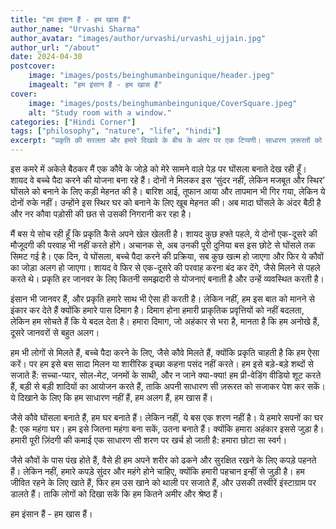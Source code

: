 ```yaml
---
title: "हम इंसान हैं - हम खास हैं"
author_name: "Urvashi Sharma"
author_avatar: "images/author/urvashi/urvashi_ujjain.jpg"
author_url: "/about"
date: 2024-04-30
postcover:
    image: "images/posts/beinghumanbeingunique/header.jpeg"
    imagealt: "हम इंसान हैं - हम खास हैं"
cover:
    image: "images/posts/beinghumanbeingunique/CoverSquare.jpeg"
    alt: "Study room with a window."
categories: ["Hindi Corner"]
tags: ["philosophy", "nature", "life", "hindi"]
excerpt: "प्रकृति की सरलता और हमारे दिखावे के बीच के अंतर पर एक टिप्पणी। साधारण ज़रूरतों को अनावश्यक जटिलता में बदलने की हमारी आदत पर एक नज़र।"
---
```

इस कमरे में अकेले बैठकर मैं एक कौवे के जोड़े को मेरे सामने वाले पेड़ पर घोंसला बनाते देख रही हूँ। शायद वे बच्चे पैदा करने की योजना बना रहे हैं। दोनों ने मिलकर इस ‘सुंदर नहीं, लेकिन मजबूत और स्थिर’ घोंसले को बनाने के लिए कड़ी मेहनत की है। बारिश आई, तूफान आया और तापमान भी गिर गया, लेकिन ये दोनों रुके नहीं। उन्होंने इस स्थिर घर को बनाने के लिए खूब मेहनत की। अब मादा घोंसले के अंदर बैठी है और नर कौवा पड़ोसी की छत से उसकी निगरानी कर रहा है।

मैं बस ये सोच रही हूँ कि प्रकृति कैसे अपने खेल खेलती है। शायद कुछ हफ्ते पहले, ये दोनों एक-दूसरे की मौजूदगी की परवाह भी नहीं करते होंगे। अचानक से, अब उनकी पूरी दुनिया बस इस छोटे से घोंसले तक सिमट गई है। एक दिन, ये घोंसला, बच्चे पैदा करने की प्रक्रिया, सब कुछ खत्म हो जाएगा और फिर ये कौवों का जोड़ा अलग हो जाएगा। शायद वे फिर से एक-दूसरे की परवाह करना बंद कर देंगे, जैसे मिलने से पहले करते थे। प्रकृति हर जानवर के लिए कितनी समझदारी से योजनाएं बनाती है और उन्हें व्यवस्थित करती है।

इंसान भी जानवर हैं, और प्रकृति हमारे साथ भी ऐसा ही करती है। लेकिन नहीं, हम इस बात को मानने से इंकार कर देते हैं क्योंकि हमारे पास दिमाग है। दिमाग होना हमारी प्राकृतिक प्रवृत्तियों को नहीं बदलता, लेकिन हम सोचते हैं कि ये बदल देता है। हमारा दिमाग, जो अहंकार से भरा है, मानता है कि हम अनोखे हैं, दूसरे जानवरों से बहुत अलग।

हम भी लोगों से मिलते हैं, बच्चे पैदा करने के लिए, जैसे कौवे मिलते हैं, क्योंकि प्रकृति चाहती है कि हम ऐसा करें। पर हम इसे बस सादा मिलन या शारीरिक इच्छा कहना पसंद नहीं करते। हम इसे बड़े-बड़े शब्दों से सजाते हैं: सच्चा-प्यार, सोल-मेट, जनमों के साथी, और न जाने क्या-क्या! हम प्री-वेडिंग वीडियो शूट करते हैं, बड़ी से बड़ी शादियों का आयोजन करते हैं, ताकि अपनी साधारण सी ज़रूरत को सजाकर पेश कर सकें। ये दिखाने के लिए कि हम साधारण नहीं हैं, हम अलग हैं, हम खास हैं।

जैसे कौवे घोंसला बनाते हैं, हम घर बनाते हैं। लेकिन नहीं, ये बस एक शरण नहीं है। ये हमारे सपनों का घर है: एक महंगा घर। हम इसे जितना महंगा बना सकें, उतना बनाते हैं। क्योंकि हमारा अहंकार इससे जुड़ा है। हमारी पूरी ज़िंदगी की कमाई एक साधारण सी शरण पर खर्च हो जाती है: हमारा छोटा सा स्वर्ग।

जैसे कौवों के पास पंख होते हैं, वैसे ही हम अपने शरीर को ढकने और सुरक्षित रखने के लिए कपड़े पहनते हैं। लेकिन नहीं, हमारे कपड़े सुंदर और महंगे होने चाहिए, क्योंकि हमारी पहचान इन्हीं से जुड़ी है। हम जीवित रहने के लिए खाते हैं, फिर हम उस खाने को थाली पर सजाते हैं, और उसकी तस्वीरें इंस्टाग्राम पर डालते हैं। ताकि लोगों को दिखा सकें कि हम कितने अमीर और श्रेष्ठ हैं।

हम इंसान हैं - हम खास हैं।

